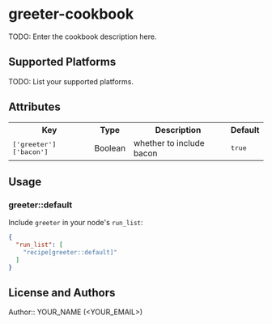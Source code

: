 # greeter-cookbook

TODO: Enter the cookbook description here.

## Supported Platforms

TODO: List your supported platforms.

## Attributes

<table>
  <tr>
    <th>Key</th>
    <th>Type</th>
    <th>Description</th>
    <th>Default</th>
  </tr>
  <tr>
    <td><tt>['greeter']['bacon']</tt></td>
    <td>Boolean</td>
    <td>whether to include bacon</td>
    <td><tt>true</tt></td>
  </tr>
</table>

## Usage

### greeter::default

Include `greeter` in your node's `run_list`:

```json
{
  "run_list": [
    "recipe[greeter::default]"
  ]
}
```

## License and Authors

Author:: YOUR_NAME (<YOUR_EMAIL>)
